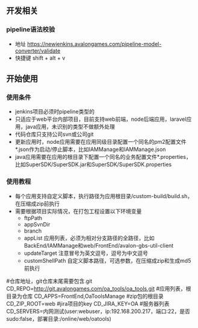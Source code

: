 ## 开发相关

### pipeline语法校验
+ 地址 https://newjenkins.avalongames.com/pipeline-model-converter/validate
+ 快捷键 shift + alt + v

## 开始使用

### 使用条件
+ jenkins项目必须时pipeline类型的
+ 只适应于web平台内部项目，目前支持web前端，node后端应用，laravel应用，java应用，未识别的类型不做额外处理
+ 代码仓库只支持公司svn或公司git
+ 更新应用时，node应用需要在应用同级目录配置一个同名的pm2配置文件*.json作为启动/停止脚本，比如IAMManage和IAMManage.json
+ java应用需要在应用的根目录下配置一个同名的业务配置文件*.properties，比如SuperSDK/SuperSDK.jar和SuperSDK/SuperSDK.properties

### 使用教程
+ 每个应用支持自定义脚本，执行路径为应用根目录/custom-build/build.sh，在压缩成zip前执行
+ 需要根据项目实际情况，在打包工程设置以下环境变量
    + ftpPath
    + appSvnDir
    + branch
    + appList 应用列表，必须为相对分支路径的全路径，比如BackEnd/IAMManage和web/FrontEnd/avalon-gbs-util-client
    + updateTarget 注意冒号为英文逗号，逗号为中文逗号
    + customShellPath 自定义脚本路径，可选参数，在压缩成zip和生成md5前执行

#仓库地址，git仓库末尾需要包含.git
CD_REPO=http://git.avalongames.com/oa_tools/oa_tools.git
#应用列表，根目录为仓库
CD_APPS=FrontEnd,OaToolsManage
#zip包的根目录
CD_ZIP_ROOT=web
#jira项目的key
CD_JIRA_KEY=OA
#服务器列表
CD_SERVERS=内网测试(user:webuser，ip:192.168.200.217，端口:22，是否sudo:false，部署目录:/online/web/oatools)